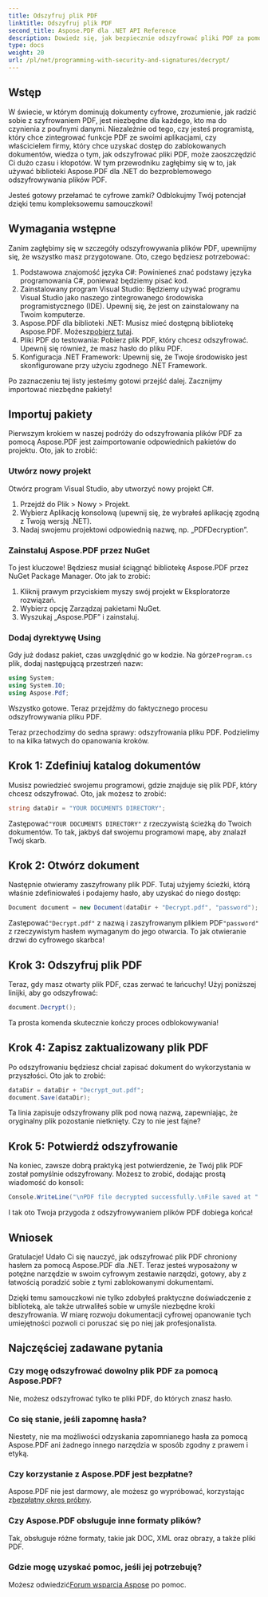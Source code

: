 ```yaml
---
title: Odszyfruj plik PDF
linktitle: Odszyfruj plik PDF
second_title: Aspose.PDF dla .NET API Reference
description: Dowiedz się, jak bezpiecznie odszyfrować pliki PDF za pomocą Aspose.PDF dla .NET. Uzyskaj wskazówki krok po kroku, aby udoskonalić swoje umiejętności zarządzania dokumentami.
type: docs
weight: 20
url: /pl/net/programming-with-security-and-signatures/decrypt/
---
```

## Wstęp

W świecie, w którym dominują dokumenty cyfrowe, zrozumienie, jak radzić sobie z szyfrowaniem PDF, jest niezbędne dla każdego, kto ma do czynienia z poufnymi danymi. Niezależnie od tego, czy jesteś programistą, który chce zintegrować funkcje PDF ze swoimi aplikacjami, czy właścicielem firmy, który chce uzyskać dostęp do zablokowanych dokumentów, wiedza o tym, jak odszyfrować pliki PDF, może zaoszczędzić Ci dużo czasu i kłopotów. W tym przewodniku zagłębimy się w to, jak używać biblioteki Aspose.PDF dla .NET do bezproblemowego odszyfrowywania plików PDF. 

Jesteś gotowy przełamać te cyfrowe zamki? Odblokujmy Twój potencjał dzięki temu kompleksowemu samouczkowi!

## Wymagania wstępne

Zanim zagłębimy się w szczegóły odszyfrowywania plików PDF, upewnijmy się, że wszystko masz przygotowane. Oto, czego będziesz potrzebować:

1. Podstawowa znajomość języka C#: Powinieneś znać podstawy języka programowania C#, ponieważ będziemy pisać kod.
2. Zainstalowany program Visual Studio: Będziemy używać programu Visual Studio jako naszego zintegrowanego środowiska programistycznego (IDE). Upewnij się, że jest on zainstalowany na Twoim komputerze.
3.  Aspose.PDF dla biblioteki .NET: Musisz mieć dostępną bibliotekę Aspose.PDF. Możesz[pobierz tutaj](https://releases.aspose.com/pdf/net/).
4. Pliki PDF do testowania: Pobierz plik PDF, który chcesz odszyfrować. Upewnij się również, że masz hasło do pliku PDF. 
5. Konfiguracja .NET Framework: Upewnij się, że Twoje środowisko jest skonfigurowane przy użyciu zgodnego .NET Framework.

Po zaznaczeniu tej listy jesteśmy gotowi przejść dalej. Zacznijmy importować niezbędne pakiety!

## Importuj pakiety

Pierwszym krokiem w naszej podróży do odszyfrowania plików PDF za pomocą Aspose.PDF jest zaimportowanie odpowiednich pakietów do projektu. Oto, jak to zrobić:

### Utwórz nowy projekt

Otwórz program Visual Studio, aby utworzyć nowy projekt C#.

1. Przejdź do Plik > Nowy > Projekt.
2. Wybierz Aplikację konsolową (upewnij się, że wybrałeś aplikację zgodną z Twoją wersją .NET).
3. Nadaj swojemu projektowi odpowiednią nazwę, np. „PDFDecryption”.

### Zainstaluj Aspose.PDF przez NuGet

To jest kluczowe! Będziesz musiał ściągnąć bibliotekę Aspose.PDF przez NuGet Package Manager. Oto jak to zrobić:

1. Kliknij prawym przyciskiem myszy swój projekt w Eksploratorze rozwiązań.
2. Wybierz opcję Zarządzaj pakietami NuGet.
3. Wyszukaj „Aspose.PDF” i zainstaluj.

### Dodaj dyrektywę Using

 Gdy już dodasz pakiet, czas uwzględnić go w kodzie. Na górze`Program.cs` plik, dodaj następującą przestrzeń nazw:

```csharp
using System;
using System.IO;
using Aspose.Pdf;
```

Wszystko gotowe. Teraz przejdźmy do faktycznego procesu odszyfrowywania pliku PDF.

Teraz przechodzimy do sedna sprawy: odszyfrowania pliku PDF. Podzielimy to na kilka łatwych do opanowania kroków.

## Krok 1: Zdefiniuj katalog dokumentów

Musisz powiedzieć swojemu programowi, gdzie znajduje się plik PDF, który chcesz odszyfrować. Oto, jak możesz to zrobić:

```csharp
string dataDir = "YOUR DOCUMENTS DIRECTORY";
```

 Zastępować`"YOUR DOCUMENTS DIRECTORY"` z rzeczywistą ścieżką do Twoich dokumentów. To tak, jakbyś dał swojemu programowi mapę, aby znalazł Twój skarb.

## Krok 2: Otwórz dokument

Następnie otwieramy zaszyfrowany plik PDF. Tutaj użyjemy ścieżki, którą właśnie zdefiniowałeś i podajemy hasło, aby uzyskać do niego dostęp:

```csharp
Document document = new Document(dataDir + "Decrypt.pdf", "password");
```

 Zastępować`"Decrypt.pdf"` z nazwą i zaszyfrowanym plikiem PDF`"password"` z rzeczywistym hasłem wymaganym do jego otwarcia. To jak otwieranie drzwi do cyfrowego skarbca!

## Krok 3: Odszyfruj plik PDF

Teraz, gdy masz otwarty plik PDF, czas zerwać te łańcuchy! Użyj poniższej linijki, aby go odszyfrować:

```csharp
document.Decrypt();
```

Ta prosta komenda skutecznie kończy proces odblokowywania!

## Krok 4: Zapisz zaktualizowany plik PDF

Po odszyfrowaniu będziesz chciał zapisać dokument do wykorzystania w przyszłości. Oto jak to zrobić:

```csharp
dataDir = dataDir + "Decrypt_out.pdf";
document.Save(dataDir);
```

Ta linia zapisuje odszyfrowany plik pod nową nazwą, zapewniając, że oryginalny plik pozostanie nietknięty. Czy to nie jest fajne?

## Krok 5: Potwierdź odszyfrowanie

Na koniec, zawsze dobrą praktyką jest potwierdzenie, że Twój plik PDF został pomyślnie odszyfrowany. Możesz to zrobić, dodając prostą wiadomość do konsoli:

```csharp
Console.WriteLine("\nPDF file decrypted successfully.\nFile saved at " + dataDir);
```

I tak oto Twoja przygoda z odszyfrowywaniem plików PDF dobiega końca!

## Wniosek

Gratulacje! Udało Ci się nauczyć, jak odszyfrować plik PDF chroniony hasłem za pomocą Aspose.PDF dla .NET. Teraz jesteś wyposażony w potężne narzędzie w swoim cyfrowym zestawie narzędzi, gotowy, aby z łatwością poradzić sobie z tymi zablokowanymi dokumentami.

Dzięki temu samouczkowi nie tylko zdobyłeś praktyczne doświadczenie z biblioteką, ale także utrwaliłeś sobie w umyśle niezbędne kroki deszyfrowania. W miarę rozwoju dokumentacji cyfrowej opanowanie tych umiejętności pozwoli ci poruszać się po niej jak profesjonalista.

## Najczęściej zadawane pytania

### Czy mogę odszyfrować dowolny plik PDF za pomocą Aspose.PDF?
Nie, możesz odszyfrować tylko te pliki PDF, do których znasz hasło.

### Co się stanie, jeśli zapomnę hasła?
Niestety, nie ma możliwości odzyskania zapomnianego hasła za pomocą Aspose.PDF ani żadnego innego narzędzia w sposób zgodny z prawem i etyką.

### Czy korzystanie z Aspose.PDF jest bezpłatne?
 Aspose.PDF nie jest darmowy, ale możesz go wypróbować, korzystając z[bezpłatny okres próbny](https://releases.aspose.com/).

### Czy Aspose.PDF obsługuje inne formaty plików?
Tak, obsługuje różne formaty, takie jak DOC, XML oraz obrazy, a także pliki PDF.

### Gdzie mogę uzyskać pomoc, jeśli jej potrzebuję?
 Możesz odwiedzić[Forum wsparcia Aspose](https://forum.aspose.com/c/pdf/10) po pomoc.